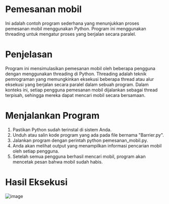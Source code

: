 # Pemesanan mobil

Ini adalah contoh program sederhana yang menunjukkan proses pemesanan mobil menggunakan Python. Program ini menggunakan threading untuk mengatur proses yang berjalan secara paralel.
  
# Penjelasan
  
Program ini mensimulasikan pemesanan mobil oleh beberapa pengguna dengan menggunakan threading di Python. Threading adalah teknik pemrograman yang memungkinkan eksekusi beberapa thread atau alur eksekusi yang berjalan secara paralel dalam sebuah program. Dalam konteks ini, setiap pengguna pemesanan mobil dijalankan sebagai thread terpisah, sehingga mereka dapat mencari mobil secara bersamaan.

# Menjalankan Program 

1. Pastikan Python sudah terinstal di sistem Anda.
2. Unduh atau salin kode program yang ada pada file bernama "Barrier.py".
3. Jalankan program dengan perintah python pemesanan_mobil.py.
4. Anda akan melihat output yang menampilkan informasi pencarian mobil oleh setiap pengguna.
5. Setelah semua pengguna berhasil mencari mobil, program akan mencetak pesan bahwa mobil sudah habis.

# Hasil Eksekusi

![image](https://github.com/ilmanaqilaa/SISTER_3B/assets/80626628/bbf691c6-44fa-48bb-a5b1-4132b79315ed)
